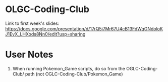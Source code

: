# OLGC-Coding-Club

Link to first week's slides: https://docs.google.com/presentation/d/17rQ5i7Mr67U4cB13FdWqGNdoloKJ1EvX_LHXods8Nn0/edit?usp=sharing


# User Notes

1. When running Pokemon_Game scripts, do so from the OGLC-Coding-Club/ path (not OGLC-Coding-Club/Pokemon_Game)
